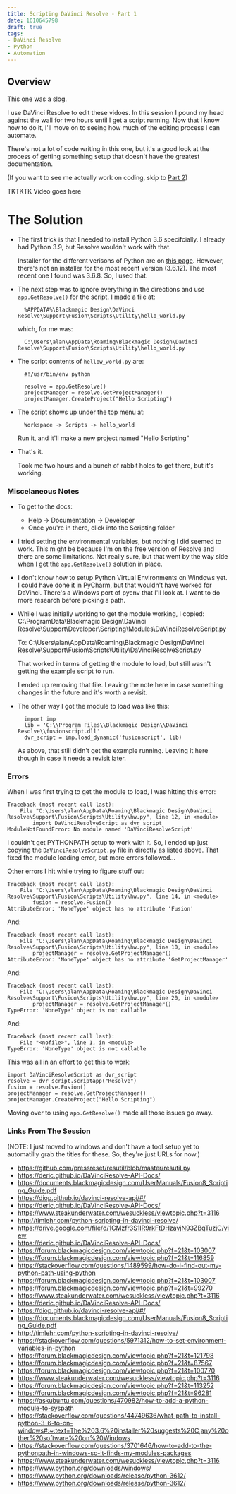 ```yaml
---
title: Scripting DaVinci Resolve - Part 1
date: 1610645798
draft: true 
tags:
- DaVinci Resolve
- Python
- Automation 
---
```



Overview
--------

This one was a slog. 

I use DaVinci Resolve to edit these vidoes. In this session I pound my head against the wall for two hours until I get a script running. Now that I know how to do it, I'll move on to seeing how much of the editing process I can automate. 

There's not a lot of code writing in this one, but it's a good look at the process of getting something setup that doesn't have the greatest documentation. 

(If you want to see me actually work on coding, skip to [Part 2](scripting-davinci-resolve-17--part-2/))


TKTKTK Video goes here


# The Solution 

- The first trick is that I needed to install Python 3.6 specifcially. I already had Python 3.9, but Resolve wouldn't work with that.

    Installer for the different verisons of Python are on [this page](https://www.python.org/downloads/windows/). However, there's not an installer for the most recent version (3.6.12). The most recent one I found was 3.6.8. So, I used that. 

- The next step was to ignore everything in the directions and use `app.GetResolve()` for the script. I made a file at:

        %APPDATA%\Blackmagic Design\DaVinci Resolve\Support\Fusion\Scripts\Utility\hello_world.py

    which, for me was:

        C:\Users\alan\AppData\Roaming\Blackmagic Design\DaVinci Resolve\Support\Fusion\Scripts\Utility\hello_world.py

- The script contents of `hellow_world.py` are:

        #!/usr/bin/env python

        resolve = app.GetResolve()
        projectManager = resolve.GetProjectManager()
        projectManager.CreateProject("Hello Scripting")

- The script shows up under the top menu at:

        Workspace -> Scripts -> hello_world
    
    Run it, and it'll make a new project named "Hello Scripting"

- That's it. 

    Took me two hours and a bunch of rabbit holes to get there, but it's working. 


### Miscelaneous Notes

- To get to the docs: 

    - Help -> Documentation -> Developer
    - Once you're in there, click into the Scripting folder

- I tried setting the environmental variables, but nothing I did seemed to work. This might be because I'm on the free version of Resolve and there are some limitations. Not really sure, but that went by the way side when I get the `app.GetResolve()` solution in place. 

- I don't know how to setup Python Virtual Environments on Windows yet. I could have done it in PyCharm, but that wouldn't have worked for DaVinci. There's a Windows port of pyenv that I'll look at. I want to do more research before picking a path. 

- While I was initially working to get the module working, I copied:
        C:\ProgramData\Blackmagic Design\DaVinci Resolve\Support\Developer\Scripting\Modules\DaVinciResolveScript.py

    To:
        C:\Users\alan\AppData\Roaming\Blackmagic Design\DaVinci Resolve\Support\Fusion\Scripts\Utility\DaVinciResolveScript.py
    
    That worked in terms of getting the module to load, but still wasn't getting the example script to run. 

    I ended up removing that file. Leaving the note here in case something changes in the future and it's worth a revisit. 

- The other way I got the module to load was like this:

        import imp
        lib = 'C:\\Program Files\\Blackmagic Design\\DaVinci Resolve\\fusionscript.dll'
        dvr_script = imp.load_dynamic('fusionscript', lib)

    As above, that still didn't get the example running. Leaving it here though in case it needs a revisit later. 

### Errors

When I was first trying to get the module to load, I was hitting this error:

    Traceback (most recent call last):
        File "C:\Users\alan\AppData\Roaming\Blackmagic Design\DaVinci Resolve\Support\Fusion\Scripts\Utility\hw.py", line 12, in <module>
            import DaVinciResolveScript as dvr_script
    ModuleNotFoundError: No module named 'DaVinciResolveScript'

I couldn't get PYTHONPATH setup to work with it. So, I ended up just copying the `DaVinciResolveScript.py` file in directly as listed above. That fixed the module loading error, but more errors followed...

Other errors I hit while trying to figure stuff out:

    Traceback (most recent call last):
        File "C:\Users\alan\AppData\Roaming\Blackmagic Design\DaVinci Resolve\Support\Fusion\Scripts\Utility\hw.py", line 14, in <module>
            fusion = resolve.Fusion()
    AttributeError: 'NoneType' object has no attribute 'Fusion'

And:

    Traceback (most recent call last):
        File "C:\Users\alan\AppData\Roaming\Blackmagic Design\DaVinci Resolve\Support\Fusion\Scripts\Utility\hw.py", line 10, in <module>
            projectManager = resolve.GetProjectManager()
    AttributeError: 'NoneType' object has no attribute 'GetProjectManager'

And:

    Traceback (most recent call last):
        File "C:\Users\alan\AppData\Roaming\Blackmagic Design\DaVinci Resolve\Support\Fusion\Scripts\Utility\hw.py", line 20, in <module>
            projectManager = resolve.GetProjectManager()
    TypeError: 'NoneType' object is not callable

And:

    Traceback (most recent call last):
        File "<nofile>", line 1, in <module>
    TypeError: 'NoneType' object is not callable

This was all in an effort to get this to work:

    import DaVinciResolveScript as dvr_script
    resolve = dvr_script.scriptapp("Resolve")
    fusion = resolve.Fusion()
    projectManager = resolve.GetProjectManager()
    projectManager.CreateProject("Hello Scripting")

Moving over to using `app.GetResolve()` made all those issues go away. 


### Links From The Session 

(NOTE: I just moved to windows and don't have a tool setup yet to automatilly grab the titles for these. So, they're just URLs for now.)

- https://github.com/pressreset/resutil/blob/master/resutil.py
- https://deric.github.io/DaVinciResolve-API-Docs/
- https://documents.blackmagicdesign.com/UserManuals/Fusion8_Scripting_Guide.pdf
- https://diop.github.io/davinci-resolve-api/#/
- https://deric.github.io/DaVinciResolve-API-Docs/
- https://www.steakunderwater.com/wesuckless/viewtopic.php?t=3116
- http://timlehr.com/python-scripting-in-davinci-resolve/
- https://drive.google.com/file/d/1CMzfr3S1IR9rkFtDHzavjN93ZBqTuzjC/view
- https://deric.github.io/DaVinciResolve-API-Docs/
- https://forum.blackmagicdesign.com/viewtopic.php?f=21&t=103007
- https://forum.blackmagicdesign.com/viewtopic.php?f=21&t=116859
- https://stackoverflow.com/questions/1489599/how-do-i-find-out-my-python-path-using-python
- https://forum.blackmagicdesign.com/viewtopic.php?f=21&t=103007
- https://forum.blackmagicdesign.com/viewtopic.php?f=21&t=99270
- https://www.steakunderwater.com/wesuckless/viewtopic.php?t=3116
- https://deric.github.io/DaVinciResolve-API-Docs/
- https://diop.github.io/davinci-resolve-api/#/
- https://documents.blackmagicdesign.com/UserManuals/Fusion8_Scripting_Guide.pdf
- http://timlehr.com/python-scripting-in-davinci-resolve/
- https://stackoverflow.com/questions/5971312/how-to-set-environment-variables-in-python
- https://forum.blackmagicdesign.com/viewtopic.php?f=21&t=121798
- https://forum.blackmagicdesign.com/viewtopic.php?f=21&t=87567
- https://forum.blackmagicdesign.com/viewtopic.php?f=21&t=100770
- https://www.steakunderwater.com/wesuckless/viewtopic.php?t=3116
- https://forum.blackmagicdesign.com/viewtopic.php?f=21&t=113252
- https://forum.blackmagicdesign.com/viewtopic.php?f=21&t=96281
- https://askubuntu.com/questions/470982/how-to-add-a-python-module-to-syspath
- https://stackoverflow.com/questions/44749636/what-path-to-install-python-3-6-to-on-windows#:~:text=The%203.6%20installer%20suggests%20C,any%20other%20software%20on%20Windows.
- https://stackoverflow.com/questions/3701646/how-to-add-to-the-pythonpath-in-windows-so-it-finds-my-modules-packages
- https://www.steakunderwater.com/wesuckless/viewtopic.php?t=3116
- https://www.python.org/downloads/windows/
- https://www.python.org/downloads/release/python-3612/
- https://www.python.org/downloads/release/python-3612/
